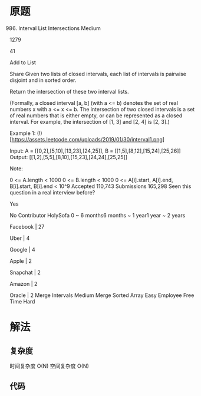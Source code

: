 # 原题
986. Interval List Intersections
Medium

1279

41

Add to List

Share
Given two lists of closed intervals, each list of intervals is pairwise disjoint and in sorted order.

Return the intersection of these two interval lists.

(Formally, a closed interval [a, b] (with a <= b) denotes the set of real numbers x with a <= x <= b.  The intersection of two closed intervals is a set of real numbers that is either empty, or can be represented as a closed interval.  For example, the intersection of [1, 3] and [2, 4] is [2, 3].)

 

Example 1:
(!)[https://assets.leetcode.com/uploads/2019/01/30/interval1.png]


Input: A = [[0,2],[5,10],[13,23],[24,25]], B = [[1,5],[8,12],[15,24],[25,26]]
Output: [[1,2],[5,5],[8,10],[15,23],[24,24],[25,25]]
 

Note:

0 <= A.length < 1000
0 <= B.length < 1000
0 <= A[i].start, A[i].end, B[i].start, B[i].end < 10^9
Accepted
110,743
Submissions
165,298
Seen this question in a real interview before?

Yes

No
Contributor
HolySofa
0 ~ 6 months6 months ~ 1 year1 year ~ 2 years

Facebook
|
27

Uber
|
4

Google
|
4

Apple
|
2

Snapchat
|
2

Amazon
|
2

Oracle
|
2
Merge Intervals
Medium
Merge Sorted Array
Easy
Employee Free Time
Hard
# 解法

## 复杂度
时间复杂度 O(N)
空间复杂度 O(N)


## 代码
```Java

```
